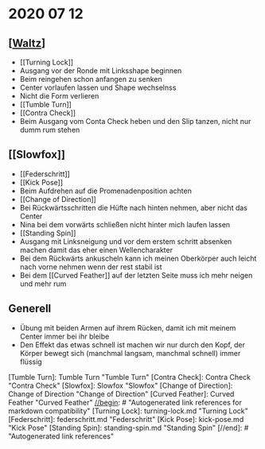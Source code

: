 # 2020 07 12

## [[Waltz]]

- [[Turning Lock]]
- Ausgang vor der Ronde mit Linksshape beginnen
- Beim reingehen schon anfangen zu senken
- Center vorlaufen lassen und Shape wechselnss
- Nicht die Form verlieren
- [[Tumble Turn]]
- [[Contra Check]]
- Beim Ausgang vom Conta Check heben und den Slip tanzen, nicht nur dumm rum stehen

## [[Slowfox]]

- [[Federschritt]]
- [[Kick Pose]]
- Beim Aufdrehen auf die Promenadenposition achten
- [[Change of Direction]]
- Bei Rückwärtsschritten die Hüfte nach hinten nehmen, aber nicht das Center
- Nina bei dem vorwärts schließen nicht hinter mich laufen lassen
- [[Standing Spin]]
- Ausgang mit Linksneigung und vor dem erstem schritt absenken machen damit das eher einen Wellencharakter
- Bei dem Rückwärts ankuscheln kann ich meinen Oberkörper auch leicht nach vorne nehmen wenn der rest stabil ist
- Bei dem [[Curved Feather]] auf der letzten Seite muss ich mehr neigen und mehr rum

## Generell

- Übung mit beiden Armen auf ihrem Rücken, damit ich mit meinem Center immer bei ihr bleibe
- Den Effekt das etwas schnell ist machen wir nur durch den Kopf, der Körper bewegt sich (manchmal langsam, manchmal schnell) immer flüssig

[//begin]: # "Autogenerated link references for markdown compatibility"
[Waltz]: Waltz "Waltz"
[Tumble Turn]: Tumble Turn "Tumble Turn"
[Contra Check]: Contra Check "Contra Check"
[Slowfox]: Slowfox "Slowfox"
[Change of Direction]: Change of Direction "Change of Direction"
[Curved Feather]: Curved Feather "Curved Feather"
[//begin]: # "Autogenerated link references for markdown compatibility"
[Turning Lock]: turning-lock.md "Turning Lock"
[Federschritt]: federschritt.md "Federschritt"
[Kick Pose]: kick-pose.md "Kick Pose"
[Standing Spin]: standing-spin.md "Standing Spin"
[//end]: # "Autogenerated link references"
